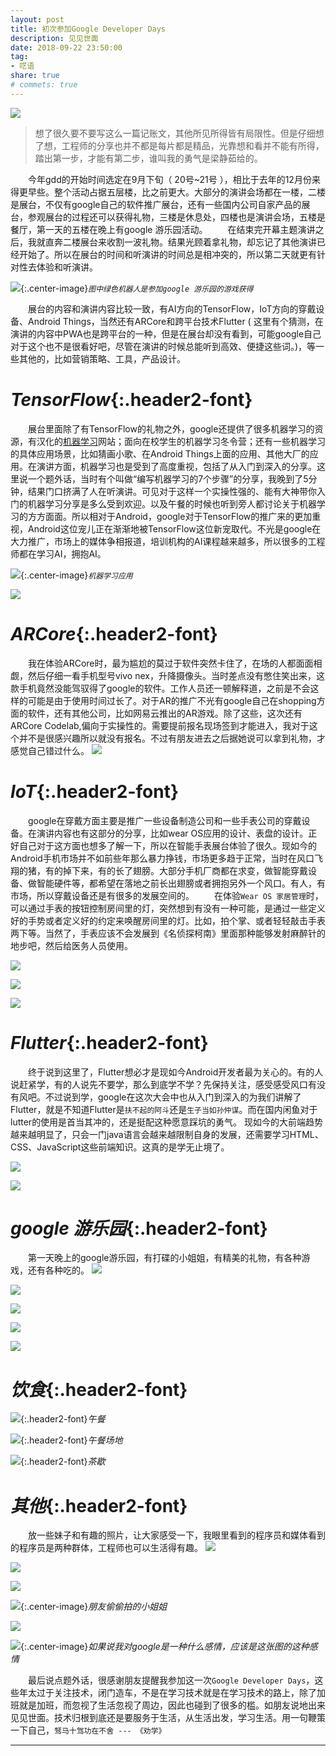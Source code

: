 ```yaml
---
layout: post
title: 初次参加Google Developer Days
description: 见见世面
date: 2018-09-22 23:50:00
tag: 
- 呓语
share: true 
# commets: true
---
```

![]({{site.baseurl}}/asset/2018-09-22/gdd-3.jpg)


>想了很久要不要写这么一篇记账文，其他所见所得皆有局限性。但是仔细想了想，工程师的分享也并不都是每片都是精品，光靠想和看并不能有所得，踏出第一步，才能有第二步，谁叫我的勇气是梁静茹给的。

&emsp;&emsp;今年gdd的开始时间选定在9月下旬（ 20号~21号 ），相比于去年的12月份来得更早些。整个活动占据五层楼，比之前更大。大部分的演讲会场都在一楼，二楼是展台，不仅有google自己的软件推广展台，还有一些国内公司自家产品的展台，参观展台的过程还可以获得礼物，三楼是休息处，四楼也是演讲会场，五楼是餐厅，第一天的五楼在晚上有google 游乐园活动。
&emsp;&emsp;在结束完开幕主题演讲之后，我就直奔二楼展台来收割一波礼物。结果光顾着拿礼物，却忘记了其他演讲已经开始了。所以在展台的时间和听演讲的时间总是相冲突的，所以第二天就更有针对性去体验和听演讲。

![]({{site.baseurl}}/asset/2018-09-22/gdd-4.jpeg){:.center-image}*`图中绿色机器人是参加google 游乐园的游戏获得`*

&emsp;&emsp;展台的内容和演讲内容比较一致，有AI方向的TensorFlow，IoT方向的穿戴设备、Android Things，当然还有ARCore和跨平台技术Flutter ( 这里有个猜测，在演讲的内容中PWA也是跨平台的一种，但是在展台却没有看到，可能google自己对于这个也不是很看好吧，尽管在演讲的时候总能听到高效、便捷这些词。)，等一些其他的，比如营销策略、工具，产品设计。

# *TensorFlow*{:.header2-font}
&emsp;&emsp;展台里面除了有TensorFlow的礼物之外，google还提供了很多机器学习的资源，有汉化的[机器学习](https://developers.google.com/machine-learning/crash-course/ml-intro?hl=zh-cn)网站；面向在校学生的机器学习冬令营；还有一些机器学习的具体应用场景，比如猜画小歌、在Android Things上面的应用、其他大厂的应用。在演讲方面，机器学习也是受到了高度重视，包括了从入门到深入的分享。这里说一个题外话，当时有个叫做“编写机器学习的7个步骤”的分享，我晚到了5分钟，结果门口挤满了人在听演讲。可见对于这样一个实操性强的、能有大神带你入门的机器学习分享是多么受到欢迎。以及午餐的时候也听到旁人都讨论关于机器学习的方方面面。所以相对于Android，google对于TensorFlow的推广来的更加重视，Android这位宠儿正在渐渐地被TensorFlow这位新宠取代。不光是google在大力推广，市场上的媒体争相报道，培训机构的AI课程越来越多，所以很多的工程师都在学习AI，拥抱AI。

![]({{site.baseurl}}/asset/2018-09-22/gdd-10.jpg){:.center-image}*`机器学习应用`*

![]({{site.baseurl}}/asset/2018-09-22/gdd-57.jpg)

# *ARCore*{:.header2-font}
&emsp;&emsp;我在体验ARCore时，最为尴尬的莫过于软件突然卡住了，在场的人都面面相觑，然后仔细一看手机型号vivo nex，升降摄像头。当时差点没有憋住笑出来，这款手机竟然没能驾驭得了google的软件。工作人员还一顿解释道，之前是不会这样的可能是由于使用时间过长了。对于AR的推广不光有google自己在shopping方面的软件，还有其他公司，比如网易云推出的AR游戏。除了这些，这次还有ARCore Codelab,偏向于实操性的。需要提前报名现场签到才能进入，我对于这个并不是很感兴趣所以就没有报名。不过有朋友进去之后据她说可以拿到礼物，才感觉自己错过什么。
![]({{site.baseurl}}/asset/2018-09-22/gdd-11.jpg)


# *IoT*{:.header2-font}
&emsp;&emsp;google在穿戴方面主要是推广一些设备制造公司和一些手表公司的穿戴设备。在演讲内容也有这部分的分享，比如wear OS应用的设计、表盘的设计。正好自己对于这方面也想多了解一下，所以在智能手表展台体验了很久。现如今的Android手机市场并不如前些年那么暴力挣钱，市场更多趋于正常，当时在风口飞翔的猪，有的掉下来，有的长了翅膀。大部分手机厂商都在求变，做智能穿戴设备、做智能硬件等，都希望在落地之前长出翅膀或者拥抱另外一个风口。有人，有市场，所以穿戴设备还是有很多的发展空间的。
&emsp;&emsp;在体验`Wear OS 家居管理`时，可以通过手表的按钮控制房间里的灯，突然想到有没有一种可能，是通过一些定义好的手势或者定义好的约定来唤醒房间里的灯。比如，拍个掌、或者轻轻敲击手表两下等。当然了，手表应该不会发展到《名侦探柯南》里面那种能够发射麻醉针的地步吧，然后给医务人员使用。

![]({{site.baseurl}}/asset/2018-09-22/gdd-56.jpg)

![]({{site.baseurl}}/asset/2018-09-22/gdd-36.jpg)

![]({{site.baseurl}}/asset/2018-09-22/gdd-1.jpeg)

# *Flutter*{:.header2-font}
&emsp;&emsp;终于说到这里了，Flutter想必才是现如今Android开发者最为关心的。有的人说赶紧学，有的人说先不要学，那么到底学不学？先保持关注，感受感受风口有没有风吧。不过说到学，google在这次大会中也从入门到深入的为我们讲解了Flutter，就是不知道Flutter是`扶不起的阿斗`还是`生子当如孙仲谋`。而在国内闲鱼对于lutter的使用是首当其冲的，还是挺配这种愿意踩坑的勇气。 现如今的大前端趋势越来越明显了，只会一门java语言会越来越限制自身的发展，还需要学习HTML、CSS、JavaScript这些前端知识。这真的是学无止境了。

![]({{site.baseurl}}/asset/2018-09-22/gdd-23.jpg)

![]({{site.baseurl}}/asset/2018-09-22/gdd-35.jpg)

# *google 游乐园*{:.header2-font}
&emsp;&emsp;第一天晚上的google游乐园，有打碟的小姐姐，有精美的礼物，有各种游戏，还有各种吃的。
![]({{site.baseurl}}/asset/2018-09-22/gdd-38.jpg)

![]({{site.baseurl}}/asset/2018-09-22/gdd-39.jpg)

![]({{site.baseurl}}/asset/2018-09-22/gdd-40.jpg)

![]({{site.baseurl}}/asset/2018-09-22/gdd-41.jpg)

![]({{site.baseurl}}/asset/2018-09-22/gdd-43.jpg)

# *饮食*{:.header2-font}
![]({{site.baseurl}}/asset/2018-09-22/gdd-52.jpg){:.header2-font}*午餐*

![]({{site.baseurl}}/asset/2018-09-22/gdd-53.jpg){:.header2-font}*午餐场地*

![]({{site.baseurl}}/asset/2018-09-22/gdd-59.jpg){:.header2-font}*茶歇*

# *其他*{:.header2-font}
&emsp;&emsp;放一些妹子和有趣的照片，让大家感受一下，我眼里看到的程序员和媒体看到的程序员是两种群体，工程师也可以生活得有趣。
![]({{site.baseurl}}/asset/2018-09-22/gdd-54.jpg)

![]({{site.baseurl}}/asset/2018-09-22/gdd-55.jpg)


![]({{site.baseurl}}/asset/2018-09-22/gdd-60.jpg)

![]({{site.baseurl}}/asset/2018-09-22/gdd-62.jpg){:.center-image}*朋友偷偷拍的小姐姐*

![]({{site.baseurl}}/asset/2018-09-22/gdd-64.jpg)


![]({{site.baseurl}}/asset/2018-09-22/gdd-68.jpg){:.center-image}*如果说我对google是一种什么感情，应该是这张图的这种感情*

&emsp;&emsp;最后说点题外话，很感谢朋友提醒我参加这一次`Google Developer Days`，这些年太过于关注技术，闭门造车，不是在学习技术就是在学习技术的路上，除了加班就是加班，而忽视了生活忽视了周边，因此也碰到了很多的槛。如朋友说地出来见见世面。技术归根到底还是要服务于生活，从生活出发，学习生活。用一句鞭策一下自己，`驽马十驾功在不舍 --- 《劝学》`

------------------

